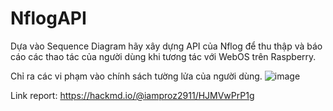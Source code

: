 # NflogAPI
Dựa vào Sequence Diagram hãy xây dựng API của Nflog để thu thập và báo cáo các thao tác của người dùng khi tương tác với WebOS trên Raspberry.

Chỉ ra các vi phạm vào chính sách tường lửa của người dùng.
![image](https://github.com/user-attachments/assets/729af2b3-9dec-4709-b6ee-67cc5af03af5)

Link report: https://hackmd.io/@iamproz2911/HJMVwPrP1g

